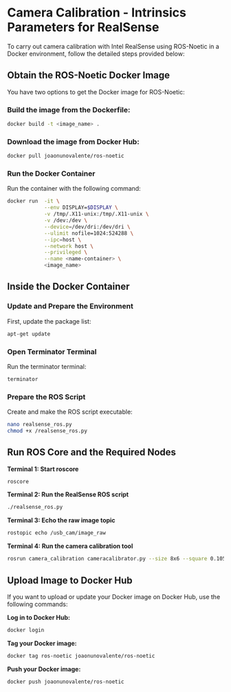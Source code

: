 
# Camera Calibration - Intrinsics Parameters for RealSense

To carry out camera calibration with Intel RealSense using ROS-Noetic in a Docker environment, follow the detailed steps provided below:

## Obtain the ROS-Noetic Docker Image

You have two options to get the Docker image for ROS-Noetic:

### Build the image from the Dockerfile:
```bash
docker build -t <image_name> .
```

### Download the image from Docker Hub:
```bash
docker pull joaonunovalente/ros-noetic
```

### Run the Docker Container
Run the container with the following command:

```bash
docker run  -it \
            --env DISPLAY=$DISPLAY \
            -v /tmp/.X11-unix:/tmp/.X11-unix \
            -v /dev:/dev \
            --device=/dev/dri:/dev/dri \
            --ulimit nofile=1024:524288 \
            --ipc=host \
            --network host \
            --privileged \
            --name <name-container> \
            <image_name>
```
## Inside the Docker Container

### Update and Prepare the Environment
First, update the package list:
```bash
apt-get update
```

### Open Terminator Terminal
Run the terminator terminal:

```bash
terminator
```
###  Prepare the ROS Script
Create and make the ROS script executable:
```bash
nano realsense_ros.py
chmod +x /realsense_ros.py
```
## Run ROS Core and the Required Nodes


**Terminal 1: Start roscore**

```bash
roscore
```

**Terminal 2: Run the RealSense ROS script**

```bash
./realsense_ros.py
```

**Terminal 3: Echo the raw image topic**
```bash
rostopic echo /usb_cam/image_raw 
```

**Terminal 4: Run the camera calibration tool**
```bash
rosrun camera_calibration cameracalibrator.py --size 8x6 --square 0.1054 image:=/usb_cam/image_raw camera:=/usb_cam  --no-service-check
```
## Upload Image to Docker Hub
If you want to upload or update your Docker image on Docker Hub, use the following commands:

**Log in to Docker Hub:**
```bash
docker login
```
**Tag your Docker image:**
```bash
docker tag ros-noetic joaonunovalente/ros-noetic
```
**Push your Docker image:**
```bash
docker push joaonunovalente/ros-noetic
```